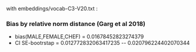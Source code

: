 with embeddings/vocab-C3-V20.txt :
 
### Bias by relative norm distance (Garg et al 2018) 
 - bias(MALE,FEMALE,CHEF) = 0.01678452823274379
 - CI SE-bootrstap = 0.012772832063417235 -- 0.020796224402070344

